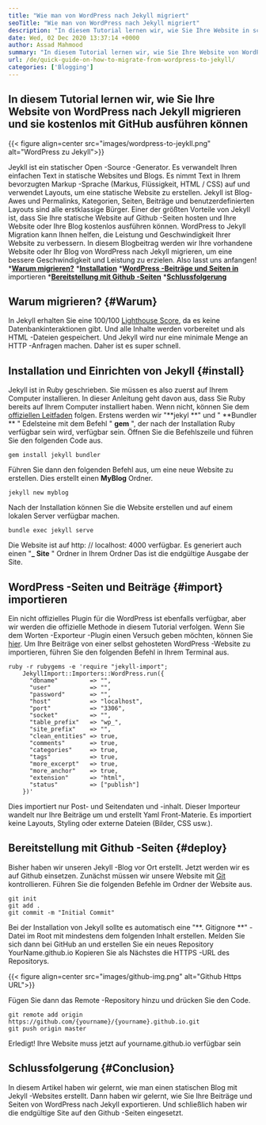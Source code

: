 ```yaml
---
title: "Wie man von WordPress nach Jekyll migriert" 
seoTitle: "Wie man von WordPress nach Jekyll migriert" 
description: "In diesem Tutorial lernen wir, wie Sie Ihre Website in schnellen und einfachen Schritten von WordPress nach Jekyll migrieren. Lass uns anfangen!" 
date: Wed, 02 Dec 2020 13:37:14 +0000
author: Assad Mahmood
summary: "In diesem Tutorial lernen wir, wie Sie Ihre Website von WordPress nach Jekyll migrieren und sie kostenlos mit GitHub hosten" 
url: /de/quick-guide-on-how-to-migrate-from-wordpress-to-jekyll/
categories: ['Blogging']
---
```


## In diesem Tutorial lernen wir, wie Sie Ihre Website von WordPress nach Jekyll migrieren und sie kostenlos mit GitHub ausführen können

{{< figure align=center src="images/wordpress-to-jeykll.png" alt="WordPress zu Jekyll">}}

Jeykll ist ein statischer Open -Source -Generator. Es verwandelt Ihren einfachen Text in statische Websites und Blogs. Es nimmt Text in Ihrem bevorzugten Markup -Sprache (Markus, Flüssigkeit, HTML / CSS) auf und verwendet Layouts, um eine statische Website zu erstellen. Jekyll ist Blog-Awes und Permalinks, Kategorien, Seiten, Beiträge und benutzerdefinierten Layouts sind alle erstklassige Bürger. Einer der größten Vorteile von Jekyll ist, dass Sie Ihre statische Website auf Github -Seiten hosten und Ihre Website oder Ihre Blog kostenlos ausführen können. WordPress to Jekyll Migration kann Ihnen helfen, die Leistung und Geschwindigkeit Ihrer Website zu verbessern.
In diesem Blogbeitrag werden wir Ihre vorhandene Website oder Ihr Blog von WordPress nach Jekyll migrieren, um eine bessere Geschwindigkeit und Leistung zu erzielen. Also lasst uns anfangen!
  ***[Warum migrieren?][1]** 
  ***[Installation][2]** 
  ***[WordPress -Beiträge und Seiten in][3]**  importieren
  ***[Bereitstellung mit Github -Seiten][4]** 
  ***[Schlussfolgerung][5]** 

## Warum migrieren?   {#Warum}
In Jekyll erhalten Sie eine 100/100 [Lighthouse Score][6], da es keine Datenbankinteraktionen gibt. Und alle Inhalte werden vorbereitet und als HTML -Dateien gespeichert. Und Jekyll wird nur eine minimale Menge an HTTP -Anfragen machen. Daher ist es super schnell.

## Installation und Einrichten von Jekyll   {#install}
Jekyll ist in Ruby geschrieben. Sie müssen es also zuerst auf Ihrem Computer installieren. In dieser Anleitung geht davon aus, dass Sie Ruby bereits auf Ihrem Computer installiert haben. Wenn nicht, können Sie dem [offiziellen Leitfaden][7] folgen.
Erstens werden wir "**jekyl **" und " **Bundler ** " Edelsteine ​​mit dem Befehl " **gem**  ", der nach der Installation Ruby verfügbar sein wird, verfügbar sein. Öffnen Sie die Befehlszeile und führen Sie den folgenden Code aus.
```
gem install jekyll bundler
```
Führen Sie dann den folgenden Befehl aus, um eine neue Website zu erstellen. Dies erstellt einen **MyBlog**  Ordner.
```
jekyll new myblog
```
Nach der Installation können Sie die Website erstellen und auf einem lokalen Server verfügbar machen.
```
bundle exec jekyll serve
```
Die Website ist auf http: // localhost: 4000 verfügbar. Es generiert auch einen "**_ Site** " Ordner in Ihrem Ordner Das ist die endgültige Ausgabe der Site.

## WordPress -Seiten und Beiträge   {#import} importieren
Ein nicht offizielles Plugin für die WordPress ist ebenfalls verfügbar, aber wir werden die offizielle Methode in diesem Tutorial verfolgen. Wenn Sie dem Worten -Exporteur -Plugin einen Versuch geben möchten, können Sie [hier][8].
Um Ihre Beiträge von einer selbst gehosteten WordPress -Website zu importieren, führen Sie den folgenden Befehl in Ihrem Terminal aus.
```
ruby -r rubygems -e 'require "jekyll-import";
    JekyllImport::Importers::WordPress.run({
      "dbname"         => "",
      "user"           => "",
      "password"       => "",
      "host"           => "localhost",
      "port"           => "3306",
      "socket"         => "",
      "table_prefix"   => "wp_",
      "site_prefix"    => "",
      "clean_entities" => true,
      "comments"       => true,
      "categories"     => true,
      "tags"           => true,
      "more_excerpt"   => true,
      "more_anchor"    => true,
      "extension"      => "html",
      "status"         => ["publish"]
    })'
```
Dies importiert nur Post- und Seitendaten und -inhalt. Dieser Importeur wandelt nur Ihre Beiträge um und erstellt Yaml Front-Materie. Es importiert keine Layouts, Styling oder externe Dateien (Bilder, CSS usw.).

## **Bereitstellung mit Github -Seiten**    {#deploy}
Bisher haben wir unseren Jekyll -Blog vor Ort erstellt. Jetzt werden wir es auf Github einsetzen. Zunächst müssen wir unsere Website mit [Git][9] kontrollieren. Führen Sie die folgenden Befehle im Ordner der Website aus.
```
git init
git add .
git commit -m "Initial Commit"
```
Bei der Installation von Jekyll sollte es automatisch eine "**. Gitignore **" -Datei im Root mit mindestens dem folgenden Inhalt erstellen.
Melden Sie sich dann bei GitHub an und erstellen Sie ein neues Repository YourName.github.io
Kopieren Sie als Nächstes die HTTPS -URL des Repositorys.

{{< figure align=center src="images/github-img.png" alt="Github Https URL">}}

Fügen Sie dann das Remote -Repository hinzu und drücken Sie den Code.
```
git remote add origin https://github.com/{yourname}/{yourname}.github.io.git
git push origin master
```
Erledigt! Ihre Website muss jetzt auf yourname.github.io verfügbar sein

## Schlussfolgerung   {#Conclusion}
In diesem Artikel haben wir gelernt, wie man einen statischen Blog mit Jekyll -Websites erstellt. Dann haben wir gelernt, wie Sie Ihre Beiträge und Seiten von WordPress nach Jekyll exportieren. Und schließlich haben wir die endgültige Site auf den Github -Seiten eingesetzt.

  
[1]: #why
[2]: #install
[3]: #import
[4]: #deploy
[5]: #conclusion
[6]: https://web.dev/performance-scoring/
[7]: https://www.ruby-lang.org/en/documentation/installation/
[8]: https://wordpress.org/plugins/jekyll-exporter/
[9]: https://git-scm.com/
